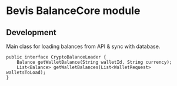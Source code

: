 # Bevis BalanceCore module

## Development

Main class for loading balances from API & sync with database. 
    
    public interface CryptoBalanceLoader {
        Balance getWalletBalance(String walletId, String currency);
        List<Balance> getWalletBalances(List<WalletRequest> walletsToLoad);
    }

